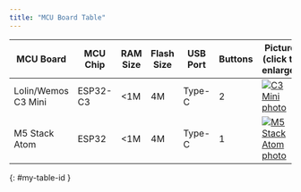 ```yaml
---
title: "MCU Board Table"
---
```


| MCU Board  | MCU Chip | RAM Size | Flash Size | USB Port | Buttons | Picture (click to enlarge) |
| ---------- | -------- | -------- |----------- |--------- |-------- |--------------------------- |
| Lolin/Wemos C3 Mini | ESP32-C3 | &lt;1M | 4M | Type-C | 2 | [![C3 Mini photo](https://micropython.org/resources/micropython-media/boards/LOLIN_C3_MINI/lolin_c3_mini.thumb.jpg)](https://micropython.org/resources/micropython-media/boards/LOLIN_C3_MINI/lolin_c3_mini.jpg) |
| M5 Stack Atom | ESP32 | &lt;1M | 4M | Type-C | 1 | [![M5 Stack Atom photo](https://micropython.org/resources/micropython-media/boards/M5STACK_ATOM/m5stack_atom.thumb.jpg)](https://micropython.org/resources/micropython-media/boards/M5STACK_ATOM/m5stack_atom.jpg) |
{: #my-table-id }
